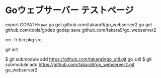 # Goウェブサーバー テストページ

export GOPATH=`pwd`
go get github.com/takara9/go_webserver2
go get github.com/tools/godep
godep save github.com/takara9/go_webserver2

rm -fr bin pkg src

git init

$ git submodule add https://github.com/takara9/go_util.git  go_util
$ git submodule add https://github.com/takara9/go_webserver2.git  go_webserver2

